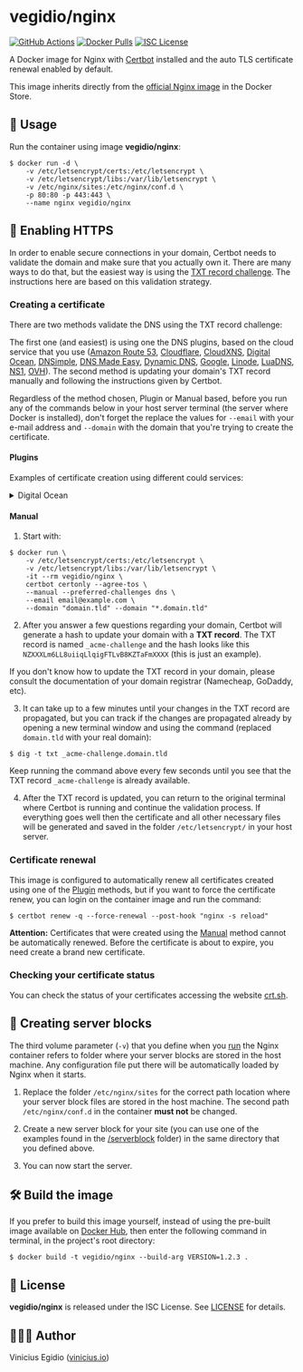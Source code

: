 # vegidio/nginx

[![GitHub Actions](https://img.shields.io/github/workflow/status/vegidio-docker/nginx/build)](https://github.com/vegidio-docker/nginx/actions)
[![Docker Pulls](https://img.shields.io/docker/pulls/vegidio/nginx.svg)](https://hub.docker.com/r/vegidio/nginx)
[![ISC License](https://img.shields.io/npm/l/vimdb?color=important)](LICENSE.txt)

A Docker image for Nginx with [Certbot](https://certbot.eff.org) installed and the auto TLS certificate renewal enabled by default.

This image inherits directly from the [official Nginx image](https://hub.docker.com/_/nginx) in the Docker Store.

## 🤖 Usage

Run the container using image **vegidio/nginx**:

```
$ docker run -d \
    -v /etc/letsencrypt/certs:/etc/letsencrypt \
    -v /etc/letsencrypt/libs:/var/lib/letsencrypt \
    -v /etc/nginx/sites:/etc/nginx/conf.d \
    -p 80:80 -p 443:443 \
    --name nginx vegidio/nginx
```

## 🔐 Enabling HTTPS

In order to enable secure connections in your domain, Certbot needs to validate the domain and make sure that you actually own it. There are many ways to do that, but the easiest way is using the [TXT record challenge](https://certbot.eff.org/docs/using.html). The instructions here are based on this validation strategy.

### Creating a certificate

There are two methods validate the DNS using the TXT record challenge:

The first one (and easiest) is using one the DNS plugins, based on the cloud service that you use ([Amazon Route 53](https://certbot-dns-route53.readthedocs.io), [Cloudflare](https://certbot-dns-cloudflare.readthedocs.io), [CloudXNS](https://certbot-dns-cloudxns.readthedocs.io), [Digital Ocean](https://certbot-dns-digitalocean.readthedocs.io), [DNSimple](https://certbot-dns-dnsimple.readthedocs.io), [DNS Made Easy](https://certbot-dns-dnsmadeeasy.readthedocs.io), [Dynamic DNS](https://certbot-dns-rfc2136.readthedocs.io), [Google](https://certbot-dns-google.readthedocs.io), [Linode](https://certbot-dns-linode.readthedocs.io), [LuaDNS](https://certbot-dns-luadns.readthedocs.io), [NS1](https://certbot-dns-nsone.readthedocs.io), [OVH](https://certbot-dns-ovh.readthedocs.io)). The second method is updating your domain's TXT record manually and following the instructions given by Certbot.

Regardless of the method chosen, Plugin or Manual based, before you run any of the commands below in your host server terminal (the server where Docker is installed), don't forget the replace the values for `--email` with your e-mail address and `--domain` with the domain that you're trying to create the certificate.

#### Plugins

Examples of certificate creation using different could services:

<details><summary>Digital Ocean</summary>

```
$ docker run \
    -v /etc/letsencrypt/certs:/etc/letsencrypt \
    -v /etc/letsencrypt/libs:/var/lib/letsencrypt \
    -it --rm vegidio/nginx \
    certbot certonly \
    --dns-digitalocean \
    --dns-digitalocean-credentials ~/digitalocean-creds.ini \
    --email email@example.com \
    --domain "domain.tld" --domain "*.domain.tld"
```
</details>

#### Manual

1. Start with:

```
$ docker run \
    -v /etc/letsencrypt/certs:/etc/letsencrypt \
    -v /etc/letsencrypt/libs:/var/lib/letsencrypt \
    -it --rm vegidio/nginx \
    certbot certonly --agree-tos \
    --manual --preferred-challenges dns \
    --email email@example.com \
    --domain "domain.tld" --domain "*.domain.tld"
```

2. After you answer a few questions regarding your domain, Certbot will generate a hash to update your domain with a **TXT record**. The TXT record is named `_acme-challenge` and the hash looks like this `NZXXXLm6LL8uiiqLlqigFTLvB8KZTaFmXXXX` (this is just an example).

If you don't know how to update the TXT record in your domain, please consult the documentation of your domain registrar (Namecheap, GoDaddy, etc).

3. It can take up to a few minutes until your changes in the TXT record are propagated, but you can track if the changes are propagated already by opening a new terminal window and using the command (replaced `domain.tld` with your real domain):

```
$ dig -t txt _acme-challenge.domain.tld
```

Keep running the command above every few seconds until you see that the TXT record `_acme-challenge` is already available.

4. After the TXT record is updated, you can return to the original terminal where Certbot is running and continue the validation process. If everything goes well then the certificate and all other necessary files will be generated and saved in the folder `/etc/letsencrypt/` in your host server.

### Certificate renewal

This image is configured to automatically renew all certificates created using one of the [Plugin](#plugins) methods, but if you want to force the certificate renew, you can login on the container image and run the command:

```
$ certbot renew -q --force-renewal --post-hook "nginx -s reload"
```

**Attention:** Certificates that were created using the [Manual](#manual) method cannot be automatically renewed. Before the certificate is about to expire, you need create a brand new certificate.

### Checking your certificate status

You can check the status of your certificates accessing the website [crt.sh](https://crt.sh).

## 🧩 Creating server blocks

The third volume parameter (`-v`) that you define when you [run](#pre-built-image) the Nginx container refers to folder where your server blocks are stored in the host machine. Any configuration file put there will be automatically loaded by Nginx when it starts.

1. Replace the folder `/etc/nginx/sites` for the correct path location where your server block files are stored in the host machine. The second path `/etc/nginx/conf.d` in the container **must not** be changed.

2. Create a new server block for your site (you can use one of the examples found in the [/serverblock](https://github.com/vegidio-docker/nginx/tree/master/serverblock) folder) in the same directory that you defined above.

3. You can now start the server.

## 🛠 Build the image

If you prefer to build this image yourself, instead of using the pre-built image available on [Docker Hub](https://hub.docker.com/r/vegidio/nginx), then enter the following command in terminal, in the project's root directory:

```
$ docker build -t vegidio/nginx --build-arg VERSION=1.2.3 .
```

## 📝 License

**vegidio/nginx** is released under the ISC License. See [LICENSE](LICENSE.txt) for details.

## 👨🏾‍💻 Author

Vinicius Egidio ([vinicius.io](http://vinicius.io))